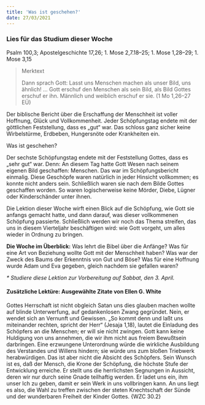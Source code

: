 ```yaml
---
title: 'Was ist geschehen?'
date: 27/03/2021
---
```


### Lies für das Studium dieser Woche
Psalm 100,3; Apostelgeschichte 17,26; 1. Mose 2,7.18–25; 1. Mose 1,28–29; 1. Mose 3,15

> <p>Merktext</p>
> Dann sprach Gott: Lasst uns Menschen machen als unser Bild, uns ähnlich! ... Gott erschuf den Menschen als sein Bild, als Bild Gottes erschuf er ihn. Männlich und weiblich erschuf er sie. (1 Mo 1,26–27 EÜ)

Der biblische Bericht über die Erschaffung der Menschheit ist voller Hoffnung, Glück und Vollkommenheit. Jeder Schöpfungstag endete mit der göttlichen Feststellung, dass es „gut“ war. Das schloss ganz sicher keine Wirbelstürme, Erdbeben, Hungersnöte oder Krankheiten ein.

Was ist geschehen?

Der sechste Schöpfungstag endete mit der Feststellung Gottes, dass es „sehr gut“ war. Denn: An diesem Tag hatte Gott Wesen nach seinem eigenen Bild geschaffen: Menschen. Das war im Schöpfungsbericht einmalig. Diese Geschöpfe waren natürlich in jeder Hinsicht vollkommen; es konnte nicht anders sein. Schließlich waren sie nach dem Bilde Gottes geschaffen worden. So waren logischerweise keine Mörder, Diebe, Lügner oder Kinderschänder unter ihnen.

Die Lektion dieser Woche wirft einen Blick auf die Schöpfung, wie Gott sie anfangs gemacht hatte, und dann darauf, was dieser vollkommenen Schöpfung passierte. Schließlich werden wir noch das Thema streifen, das uns in diesem Vierteljahr beschäftigen wird: wie Gott vorgeht, um alles wieder in Ordnung zu bringen.

**Die Woche im Überblick:** Was lehrt die Bibel über die Anfänge? Was für eine Art von Beziehung wollte Gott mit der Menschheit haben? Was war der Zweck des Baums der Erkenntnis von Gut und Böse? Was für eine Hoffnung wurde Adam und Eva gegeben, gleich nachdem sie gefallen waren?

_* Studiere diese Lektion zur Vorbereitung auf Sabbat, den 3. April._

#### Zusätzliche Lektüre: Ausgewählte Zitate von Ellen G. White

Gottes Herrschaft ist nicht obgleich Satan uns dies glauben machen wollte auf blinde Unterwerfung, auf gedankenlosen Zwang gegründet. Nein, er wendet sich an Vernunft und Gewissen. „So kommt denn und laßt uns miteinander rechten, spricht der Herr“ (Jesaja 1,18), lautet die Einladung des Schöpfers an die Menschen; er will sie nicht zwingen. Gott kann keine Huldigung von uns annehmen, die wir ihm nicht aus freiem Bewußtsein darbringen. Eine erzwungene Unterordnung würde die wirkliche Ausbildung des Verstandes und Willens hindern; sie würde uns zum bloßen Triebwerk herabwürdigen. Das ist aber nicht die Absicht des Schöpfers. Sein Wunsch ist es, daß der Mensch, die Krone der Schöpfung, die höchste Stufe der Entwicklung erreiche. Er stellt uns die herrlichsten Segnungen in Aussicht, deren wir nur durch seine Gnade teilhaftig werden. Er ladet uns ein, ihm unser Ich zu geben, damit er sein Werk in uns vollbringen kann. An uns liegt es also, die Wahl zu treffen zwischen der steten Knechtschaft der Sünde und der wunderbaren Freiheit der Kinder Gottes. {WZC 30.2}